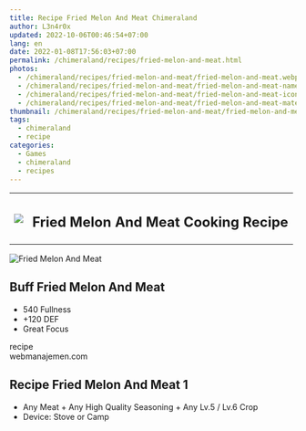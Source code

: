 ```yaml
---
title: Recipe Fried Melon And Meat Chimeraland
author: L3n4r0x
updated: 2022-10-06T00:46:54+07:00
lang: en
date: 2022-01-08T17:56:03+07:00
permalink: /chimeraland/recipes/fried-melon-and-meat.html
photos:
  - /chimeraland/recipes/fried-melon-and-meat/fried-melon-and-meat.webp
  - /chimeraland/recipes/fried-melon-and-meat/fried-melon-and-meat-name.webp
  - /chimeraland/recipes/fried-melon-and-meat/fried-melon-and-meat-icon.webp
  - /chimeraland/recipes/fried-melon-and-meat/fried-melon-and-meat-material.webp
thumbnail: /chimeraland/recipes/fried-melon-and-meat/fried-melon-and-meat.webp
tags:
  - chimeraland
  - recipe
categories:
  - Games
  - chimeraland
  - recipes
---
```


<section id="bootstrap-wrapper">
  <link
    rel="stylesheet"
    href="https://rawcdn.githack.com/dimaslanjaka/Web-Manajemen/0c3b5aa1813bd4abcd2c11bf3e37928b15c28664/css/bootstrap-5-3-0-alpha3-wrapper.css"
  />
  <div class="row mb-2">
    <div class="col-md-12 mb-2">
      <table class="table" id="post-info">
        <tbody>
          <tr>
            <td>
              <img
                class="d-inline-block me-2"
                src="/chimeraland/recipes/fried-melon-and-meat/fried-melon-and-meat-icon.webp"
                width="auto"
                height="auto"
              />
            </td>
            <td><h1 class="fs-5">Fried Melon And Meat Cooking Recipe</h1></td>
          </tr>
        </tbody>
      </table>
    </div>
  </div>
  <div class="card mb-2 bg-dark text-light">
    <div class="row g-0">
      <div class="col-sm-4 position-relative mb-2">
        <img
          src="/chimeraland/recipes/fried-melon-and-meat/fried-melon-and-meat-material.webp"
          class="card-img fit-cover w-100 h-100"
          alt="Fried Melon And Meat"
          data-fancybox="true"
        />
      </div>
      <div class="col-sm-8 mb-2">
        <div class="card-body">
          <h2 class="card-title fs-5">Buff Fried Melon And Meat</h2>
          <div class="card-text">
            <ul>
              <li>540 Fullness</li>
              <li>+120 DEF</li>
              <li>Great Focus</li>
            </ul>
          </div>
          <span class="badge rounded-pill bg-dark text-white">recipe</span>
        </div>
        <div class="card-footer text-end text-muted">webmanajemen.com</div>
      </div>
    </div>
  </div>
  <div class="row mb-2">
    <div class="col-12 col-lg-6 recipe-item mb-2">
      <div class="card">
        <div class="card-body">
          <h2 class="card-title fs-5">Recipe Fried Melon And Meat 1</h2>
          <div class="card-text">
            <ul>
              <li>
                Any Meat<span> + </span>Any High Quality Seasoning<span>
                  + </span
                >Any Lv.5<span> / </span>Lv.6 Crop
              </li>
              <li>Device: Stove or Camp</li>
            </ul>
          </div>
        </div>
      </div>
    </div>
  </div>
</section>